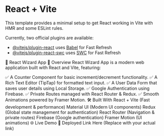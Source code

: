 # React + Vite

This template provides a minimal setup to get React working in Vite with HMR and some ESLint rules.

Currently, two official plugins are available:

- [@vitejs/plugin-react](https://github.com/vitejs/vite-plugin-react/blob/main/packages/plugin-react/README.md) uses [Babel](https://babeljs.io/) for Fast Refresh
- [@vitejs/plugin-react-swc](https://github.com/vitejs/vite-plugin-react-swc) uses [SWC](https://swc.rs/) for Fast Refresh

🚀 React Wizard App
📌 Overview
React Wizard App is a modern web application built with React and Vite, featuring:

✅ A Counter Component for basic increment/decrement functionality.
✅ A Rich Text Editor (TipTap) for formatted text input.
✅ A User Data Form that saves user details using Local Storage.
✅ Google Authentication using Firebase.
✅ Private Routes managed with React Router & Redux.
✅ Smooth Animations powered by Framer Motion.
🛠️ Built With
React + Vite (Fast development & performance)
Material UI (Modern UI components)
Redux (Global state management for authentication)
React Router (Navigation & private routes)
Firebase (Google authentication)
Framer Motion (UI animations)
🌐 Live Demo
🔗 Deployed Link Here (Replace with your actual link)